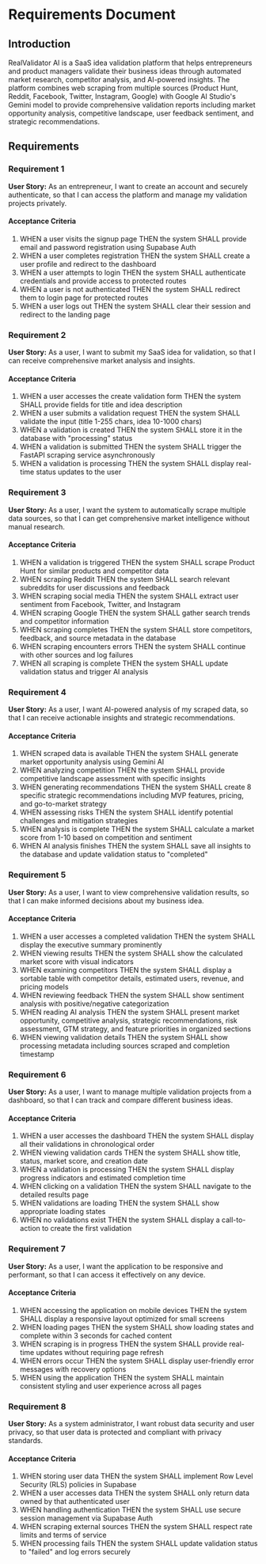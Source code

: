 # Requirements Document

## Introduction

RealValidator AI is a SaaS idea validation platform that helps entrepreneurs and product managers validate their business ideas through automated market research, competitor analysis, and AI-powered insights. The platform combines web scraping from multiple sources (Product Hunt, Reddit, Facebook, Twitter, Instagram, Google) with Google AI Studio's Gemini model to provide comprehensive validation reports including market opportunity analysis, competitive landscape, user feedback sentiment, and strategic recommendations.

## Requirements

### Requirement 1

**User Story:** As an entrepreneur, I want to create an account and securely authenticate, so that I can access the platform and manage my validation projects privately.

#### Acceptance Criteria

1. WHEN a user visits the signup page THEN the system SHALL provide email and password registration using Supabase Auth
2. WHEN a user completes registration THEN the system SHALL create a user profile and redirect to the dashboard
3. WHEN a user attempts to login THEN the system SHALL authenticate credentials and provide access to protected routes
4. WHEN a user is not authenticated THEN the system SHALL redirect them to login page for protected routes
5. WHEN a user logs out THEN the system SHALL clear their session and redirect to the landing page

### Requirement 2

**User Story:** As a user, I want to submit my SaaS idea for validation, so that I can receive comprehensive market analysis and insights.

#### Acceptance Criteria

1. WHEN a user accesses the create validation form THEN the system SHALL provide fields for title and idea description
2. WHEN a user submits a validation request THEN the system SHALL validate the input (title 1-255 chars, idea 10-1000 chars)
3. WHEN a validation is created THEN the system SHALL store it in the database with "processing" status
4. WHEN a validation is submitted THEN the system SHALL trigger the FastAPI scraping service asynchronously
5. WHEN a validation is processing THEN the system SHALL display real-time status updates to the user

### Requirement 3

**User Story:** As a user, I want the system to automatically scrape multiple data sources, so that I can get comprehensive market intelligence without manual research.

#### Acceptance Criteria

1. WHEN a validation is triggered THEN the system SHALL scrape Product Hunt for similar products and competitor data
2. WHEN scraping Reddit THEN the system SHALL search relevant subreddits for user discussions and feedback
3. WHEN scraping social media THEN the system SHALL extract user sentiment from Facebook, Twitter, and Instagram
4. WHEN scraping Google THEN the system SHALL gather search trends and competitor information
5. WHEN scraping completes THEN the system SHALL store competitors, feedback, and source metadata in the database
6. WHEN scraping encounters errors THEN the system SHALL continue with other sources and log failures
7. WHEN all scraping is complete THEN the system SHALL update validation status and trigger AI analysis

### Requirement 4

**User Story:** As a user, I want AI-powered analysis of my scraped data, so that I can receive actionable insights and strategic recommendations.

#### Acceptance Criteria

1. WHEN scraped data is available THEN the system SHALL generate market opportunity analysis using Gemini AI
2. WHEN analyzing competition THEN the system SHALL provide competitive landscape assessment with specific insights
3. WHEN generating recommendations THEN the system SHALL create 8 specific strategic recommendations including MVP features, pricing, and go-to-market strategy
4. WHEN assessing risks THEN the system SHALL identify potential challenges and mitigation strategies
5. WHEN analysis is complete THEN the system SHALL calculate a market score from 1-10 based on competition and sentiment
6. WHEN AI analysis finishes THEN the system SHALL save all insights to the database and update validation status to "completed"

### Requirement 5

**User Story:** As a user, I want to view comprehensive validation results, so that I can make informed decisions about my business idea.

#### Acceptance Criteria

1. WHEN a user accesses a completed validation THEN the system SHALL display the executive summary prominently
2. WHEN viewing results THEN the system SHALL show the calculated market score with visual indicators
3. WHEN examining competitors THEN the system SHALL display a sortable table with competitor details, estimated users, revenue, and pricing models
4. WHEN reviewing feedback THEN the system SHALL show sentiment analysis with positive/negative categorization
5. WHEN reading AI analysis THEN the system SHALL present market opportunity, competitive analysis, strategic recommendations, risk assessment, GTM strategy, and feature priorities in organized sections
6. WHEN viewing validation details THEN the system SHALL show processing metadata including sources scraped and completion timestamp

### Requirement 6

**User Story:** As a user, I want to manage multiple validation projects from a dashboard, so that I can track and compare different business ideas.

#### Acceptance Criteria

1. WHEN a user accesses the dashboard THEN the system SHALL display all their validations in chronological order
2. WHEN viewing validation cards THEN the system SHALL show title, status, market score, and creation date
3. WHEN a validation is processing THEN the system SHALL display progress indicators and estimated completion time
4. WHEN clicking on a validation THEN the system SHALL navigate to the detailed results page
5. WHEN validations are loading THEN the system SHALL show appropriate loading states
6. WHEN no validations exist THEN the system SHALL display a call-to-action to create the first validation

### Requirement 7

**User Story:** As a user, I want the application to be responsive and performant, so that I can access it effectively on any device.

#### Acceptance Criteria

1. WHEN accessing the application on mobile devices THEN the system SHALL display a responsive layout optimized for small screens
2. WHEN loading pages THEN the system SHALL show loading states and complete within 3 seconds for cached content
3. WHEN scraping is in progress THEN the system SHALL provide real-time updates without requiring page refresh
4. WHEN errors occur THEN the system SHALL display user-friendly error messages with recovery options
5. WHEN using the application THEN the system SHALL maintain consistent styling and user experience across all pages

### Requirement 8

**User Story:** As a system administrator, I want robust data security and user privacy, so that user data is protected and compliant with privacy standards.

#### Acceptance Criteria

1. WHEN storing user data THEN the system SHALL implement Row Level Security (RLS) policies in Supabase
2. WHEN a user accesses data THEN the system SHALL only return data owned by that authenticated user
3. WHEN handling authentication THEN the system SHALL use secure session management via Supabase Auth
4. WHEN scraping external sources THEN the system SHALL respect rate limits and terms of service
5. WHEN processing fails THEN the system SHALL update validation status to "failed" and log errors securely